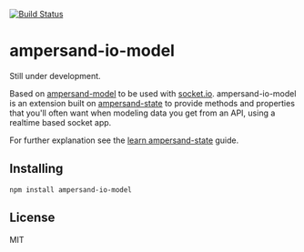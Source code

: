 [![Build Status](https://travis-ci.org/JGAntunes/ampersand-io-model.svg?branch=master)](https://travis-ci.org/JGAntunes/ampersand-io-model)

ampersand-io-model
==================

Still under development.

Based on [ampersand-model](https://github.com/AmpersandJS/ampersand-model) to be used with [socket.io](http://socket.io).
ampersand-io-model is an extension built on [ampersand-state](http://ampersandjs.com/docs/#ampersand-state) to provide methods and properties that you'll often want when modeling data you get from an API, using a realtime based socket app.

For further explanation see the [learn ampersand-state](http://ampersandjs.com/learn/state) guide.

## Installing

```
npm install ampersand-io-model
```

## License

MIT
